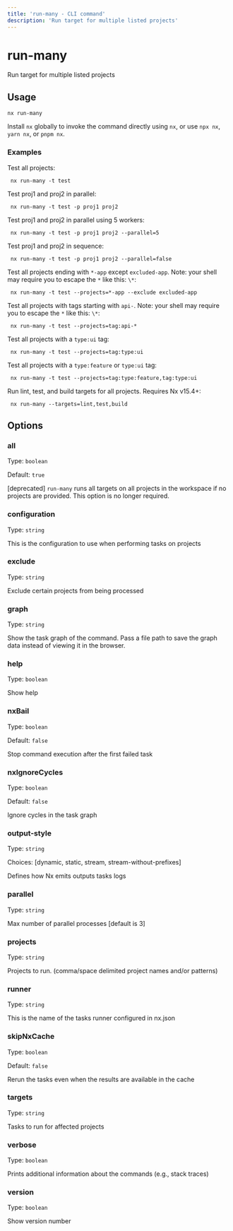 ```yaml
---
title: 'run-many - CLI command'
description: 'Run target for multiple listed projects'
---
```


# run-many

Run target for multiple listed projects

## Usage

```shell
nx run-many
```

Install `nx` globally to invoke the command directly using `nx`, or use `npx nx`, `yarn nx`, or `pnpm nx`.

### Examples

Test all projects:

```shell
 nx run-many -t test
```

Test proj1 and proj2 in parallel:

```shell
 nx run-many -t test -p proj1 proj2
```

Test proj1 and proj2 in parallel using 5 workers:

```shell
 nx run-many -t test -p proj1 proj2 --parallel=5
```

Test proj1 and proj2 in sequence:

```shell
 nx run-many -t test -p proj1 proj2 --parallel=false
```

Test all projects ending with `*-app` except `excluded-app`. Note: your shell may require you to escape the `*` like this: `\*`:

```shell
 nx run-many -t test --projects=*-app --exclude excluded-app
```

Test all projects with tags starting with `api-`. Note: your shell may require you to escape the `*` like this: `\*`:

```shell
 nx run-many -t test --projects=tag:api-*
```

Test all projects with a `type:ui` tag:

```shell
 nx run-many -t test --projects=tag:type:ui
```

Test all projects with a `type:feature` or `type:ui` tag:

```shell
 nx run-many -t test --projects=tag:type:feature,tag:type:ui
```

Run lint, test, and build targets for all projects. Requires Nx v15.4+:

```shell
 nx run-many --targets=lint,test,build
```

## Options

### all

Type: `boolean`

Default: `true`

[deprecated] `run-many` runs all targets on all projects in the workspace if no projects are provided. This option is no longer required.

### configuration

Type: `string`

This is the configuration to use when performing tasks on projects

### exclude

Type: `string`

Exclude certain projects from being processed

### graph

Type: `string`

Show the task graph of the command. Pass a file path to save the graph data instead of viewing it in the browser.

### help

Type: `boolean`

Show help

### nxBail

Type: `boolean`

Default: `false`

Stop command execution after the first failed task

### nxIgnoreCycles

Type: `boolean`

Default: `false`

Ignore cycles in the task graph

### output-style

Type: `string`

Choices: [dynamic, static, stream, stream-without-prefixes]

Defines how Nx emits outputs tasks logs

### parallel

Type: `string`

Max number of parallel processes [default is 3]

### projects

Type: `string`

Projects to run. (comma/space delimited project names and/or patterns)

### runner

Type: `string`

This is the name of the tasks runner configured in nx.json

### skipNxCache

Type: `boolean`

Default: `false`

Rerun the tasks even when the results are available in the cache

### targets

Type: `string`

Tasks to run for affected projects

### verbose

Type: `boolean`

Prints additional information about the commands (e.g., stack traces)

### version

Type: `boolean`

Show version number
